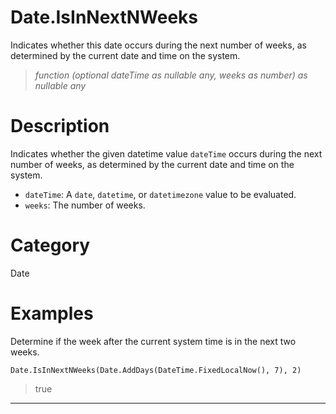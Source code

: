 ﻿# Date.IsInNextNWeeks
Indicates whether this date occurs during the next number of weeks, as determined by the current date and time on the system.
> _function (optional dateTime as nullable any, weeks as number) as nullable any_
# Description 
Indicates whether the given datetime value <code>dateTime</code> occurs during the next number of weeks, as determined by the current date and time on the system.
      <ul>
      <li><code>dateTime</code>: A <code>date</code>, <code>datetime</code>, or <code>datetimezone</code> value to be evaluated.</li>
      <li><code>weeks</code>: The number of weeks.</li>
      </ul>
# Category 
Date
# Examples 
Determine if the week after the current system time is in the next two weeks.
```
Date.IsInNextNWeeks(Date.AddDays(DateTime.FixedLocalNow(), 7), 2)
```
> true
***
